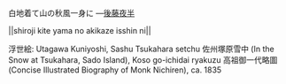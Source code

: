 白地着て山の秋風一身に
—[後藤夜半](https://ja.wikipedia.org/wiki/後藤夜半)

||shiroji kite yama no akikaze isshin ni||

浮世絵: Utagawa Kuniyoshi, Sashu Tsukahara setchu 佐州塚原雪中 (In the Snow at Tsukahara, Sado Island), Koso go-ichidai ryakuzu 高祖御一代略圖 (Concise Illustrated Biography of Monk Nichiren), ca. 1835
